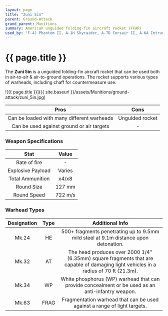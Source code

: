 ```yaml
---
layout: page
title: "Zuni 5in"
parent: Ground-Attack
grand_parent: Munitions
summary: American unguided folding-fin aircraft rocket (FFAR)
used_by: "F-4J Phantom II, A-1H Skyraider, A-7D Corsair II, A-6A Intruder"
---
```


# {{ page.title }}

The **Zuni 5in** is a unguided folding-fin aircraft rocket that can be used both in air-to-air & air-to-ground operations. The rocket supports various types of warheads, including chaff for countermeasure use.

![{{ page.title }}]({{ site.baseurl }}/assets/Munitions/ground-attack/zuni_5in.jpg)

| Pros | Cons |
| :---: | :---: |
| Can be loaded with many different warheads | Unguided rocket |
| Can be used against ground or air targets | - |

### Weapon Specifications

| Stat | Value |
|:-----:|:-----:|
| Rate of fire | - |
| Explosive Payload | Varies |
| Total Ammunition | x4/x8 |
| Round Size | 127 mm  |
| Round Speed | 722 m/s |

### Warhead Types

| Designation | Type | Additional Info |
| :--------: | :----: | :------------: |
| Mk.24 | HE | 500+ fragments penetrating up to 9.5mm mild steel at 9.1m distance upon detonation. |
| Mk.32 | AT | The head produces over 2000 1/4" (6.35mm) square fragments that are capable of damaging light vehicles in a radius of 70 ft (21.3m). |
| Mk.34 | WP | White phosphorus (WP) warhead that can provide concealment or be used as an anti-infantry weapon. |
| Mk.63 | FRAG | Fragmentation warhead that can be used against a range of light targets. |